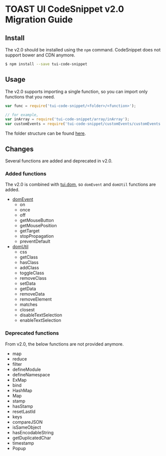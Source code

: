 # TOAST UI CodeSnippet v2.0 Migration Guide

## Install

The v2.0 should be installed using the `npm` command. CodeSnippet does not support bower and CDN anymore.

``` sh
$ npm install --save tui-code-snippet
```

## Usage

The v2.0 supports importing a single function, so you can import only functions that you need.

```javascript
var func = require('tui-code-snippet/<folder>/<function>');

// for example,
var inArray = require('tui-code-snippet/array/inArray');
var customEvents = require('tui-code-snippet/customEvents/customEvents');
```

The folder structure can be found [here](https://github.com/nhn/tui.code-snippet/tree/production).

## Changes

Several functions are added and deprecated in v2.0. 

### Added functions

The v2.0 is combined with [tui.dom](https://github.com/nhn/tui.dom), so `domEvent` and `domUtil` functions are added.

* [domEvent](https://nhn.github.io/tui.code-snippet/latest/domEvent)
  * on
  * once
  * off
  * getMouseButton
  * getMousePosition
  * getTarget
  * stopPropagation
  * preventDefault
* [domUtil](https://nhn.github.io/tui.code-snippet/latest/domUtil)
  * css
  * getClass
  * hasClass
  * addClass
  * toggleClass
  * removeClass
  * setData
  * getData
  * removeData
  * removeElement
  * matches
  * closest
  * disableTextSelection
  * enableTextSelection

### Deprecated functions

From v2.0, the below functions are not provided anymore.

* map
* reduce
* filter
* defineModule
* defineNamespace
* ExMap
* bind
* HashMap
* Map
* stamp
* hasStamp
* resetLastId
* keys
* compareJSON
* isSameObject
* hasEncodableString
* getDuplicatedChar
* timestamp
* Popup
